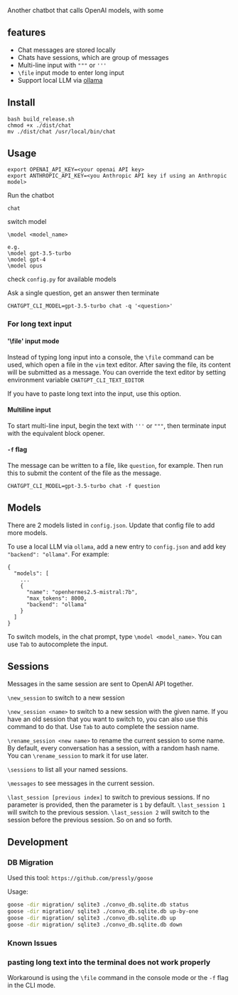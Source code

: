Another chatbot that calls OpenAI models, with some

## features

- Chat messages are stored locally
- Chats have sessions, which are group of messages
- Multi-line input with `"""` or `'''`
- `\file` input mode to enter long input
- Support local LLM via [ollama](https://github.com/jmorganca/ollama)

## Install
```
bash build_release.sh
chmod +x ./dist/chat
mv ./dist/chat /usr/local/bin/chat
```

## Usage

```
export OPENAI_API_KEY=<your openai API key>
export ANTHROPIC_API_KEY=<you Anthropic API key if using an Anthropic model>
```

Run the chatbot

```
chat
```

switch model

```
\model <model_name>

e.g.
\model gpt-3.5-turbo
\model gpt-4
\model opus
```

check `config.py` for available models

Ask a single question, get an answer then terminate

```
CHATGPT_CLI_MODEL=gpt-3.5-turbo chat -q '<question>'
```

### For long text input

#### '\file' input mode 

Instead of typing long input into a console, the `\file` command can be used, which open a file in the `vim` text editor. After saving the file, its content will be submitted as a message. You can override the text editor by setting environment variable `CHATGPT_CLI_TEXT_EDITOR`

If you have to paste long text into the input, use this option.

#### Multiline input

To start multi-line input, begin the text with `'''` or `"""`, then terminate input with the equivalent block opener.

#### `-f` flag

The message can be written to a file, like `question`, for example. Then run this to submit the content of the file as the message.

```
CHATGPT_CLI_MODEL=gpt-3.5-turbo chat -f question
```

## Models


There are 2 models listed in `config.json`. Update that config file to add more models.

To use a local LLM via `ollama`, add a new entry to `config.json` and add key `"backend": "ollama"`. For example:

```
{
  "models": [
    ...
    {
      "name": "openhermes2.5-mistral:7b",
      "max_tokens": 8000,
      "backend": "ollama"
    }
  ]
}
```


To switch models, in the chat prompt, type `\model <model_name>`. You can use `Tab` to autocomplete the input.


## Sessions

Messages in the same session are sent to OpenAI API together.

`\new_session` to switch to a new session

`\new_session <name>` to switch to a new session with the given name. If you have an old session that you want to switch to, you can also use this command to do that. Use `Tab` to auto complete the session name.

`\rename_session <new name>` to rename the current session to some name. By default, every conversation has a session, with a random hash name. You can `\rename_session` to mark it for use later.

`\sessions` to list all your named sessions.

`\messages` to see messages in the current session.

`\last_session [previous index]` to switch to previous sessions. If no parameter is provided, then the parameter is `1` by default. `\last_session 1` will switch to the previous session. `\last_session 2` will switch to the session before the previous session. So on and so forth.

## Development

### DB Migration

Used this tool: `https://github.com/pressly/goose`

Usage:

```bash
goose -dir migration/ sqlite3 ./convo_db.sqlite.db status
goose -dir migration/ sqlite3 ./convo_db.sqlite.db up-by-one
goose -dir migration/ sqlite3 ./convo_db.sqlite.db up
goose -dir migration/ sqlite3 ./convo_db.sqlite.db down
```

### Known Issues

### pasting long text into the terminal does not work properly

Workaround is using the `\file` command in the console mode or the `-f` flag in the CLI mode.
